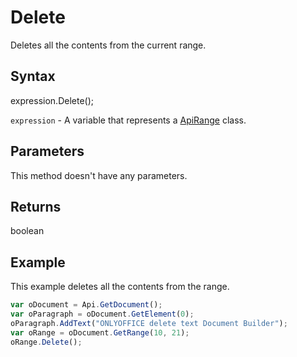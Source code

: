# Delete

Deletes all the contents from the current range.

## Syntax

expression.Delete();

`expression` - A variable that represents a [ApiRange](../ApiRange.md) class.

## Parameters

This method doesn't have any parameters.

## Returns

boolean

## Example

This example deletes all the contents from the range.

```javascript
var oDocument = Api.GetDocument();
var oParagraph = oDocument.GetElement(0);
oParagraph.AddText("ONLYOFFICE delete text Document Builder");
var oRange = oDocument.GetRange(10, 21);
oRange.Delete();
```
